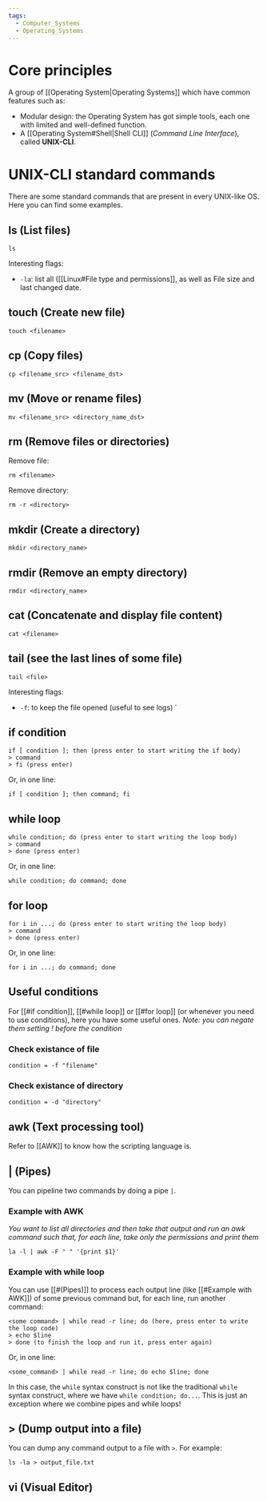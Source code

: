 ```yaml
---
tags:
  - Computer_Systems
  - Operating_Systems
---
```

# Core principles
A group of [[Operating System|Operating Systems]] which have common features such as:
- Modular design: the Operating System has got simple tools, each one with limited and well-defined function.
- A [[Operating System#Shell|Shell CLI]] (_Command Line Interface_), called **UNIX-CLI**.
# UNIX-CLI standard commands
There are some standard commands that are present in every UNIX-like OS. Here you can find some examples.
## ls (List files)
```shell
ls
```
Interesting flags:
- `-la`: list all ([[Linux#File type and permissions]], as well as File size and last changed date.
## touch (Create new file)
```shell
touch <filename>
```
## cp (Copy files)
```shell
cp <filename_src> <filename_dst>
```
## mv (Move or rename files)
```shell
mv <filename_src> <directory_name_dst>
```
## rm (Remove files or directories)
Remove file:
```shell
rm <filename>
```
Remove directory:
```shell
rm -r <directory>
```
## mkdir (Create a directory)
```shell
mkdir <directory_name>
```
## rmdir (Remove an empty directory)
```shell
rmdir <directory_name>
```
## cat (Concatenate and display file content)
```shell
cat <filename>
```
## tail (see the last lines of some file)
```shell
tail <file>
```
Interesting flags:
- `-f`: to keep the file opened (useful to see logs)
`
## if condition
```shell
if [ condition ]; then (press enter to start writing the if body)
> command
> fi (press enter)
```
Or, in one line:
```shell
if [ condition ]; then command; fi
```
## while loop
```shell
while condition; do (press enter to start writing the loop body)
> command
> done (press enter)
```
Or, in one line:
```shell
while condition; do command; done
```
## for loop
```shell
for i in ...; do (press enter to start writing the loop body)
> command
> done (press enter)
```
Or, in one line:
```shell
for i in ...; do command; done
```
## Useful conditions
For [[#if condition]], [[#while loop]] or [[#for loop]] (or whenever you need to use conditions), here you have some useful ones.
_Note: you can negate them setting ! before the condition_
### Check existance of file
```
condition = -f "filename"
```
### Check existance of directory
```
condition = -d "directory"
```

## awk (Text processing tool)
Refer to [[AWK]] to know how the scripting language is.
## | (Pipes)
You can pipeline two commands by doing a pipe ```|```.
### Example with AWK
_You want to list all directories and then take that output and run an awk command such that, for each line, take only the permissions and print them_
```shell
la -l | awk -F " " '{print $1}'
```
### Example with while loop
You can use [[#(Pipes)]] to process each output line (like [[#Example with AWK]]) of some previous command but, for each line, run another command:
```shell
<some command> | while read -r line; do (here, press enter to write the loop code)
> echo $line
> done (to finish the loop and run it, press enter again)
```
Or, in one line:
```shell
<some_command> | while read -r line; do echo $line; done
```
In this case, the ```while``` syntax construct is not like the traditional ```while``` syntax construct, where we have ```while condition; do...```. This is just an exception where we combine pipes and while loops!
## > (Dump output into a file)
You can dump any command output to a file with ```>```. For example:
```shell
ls -la > output_file.txt
```
## vi (Visual Editor)
